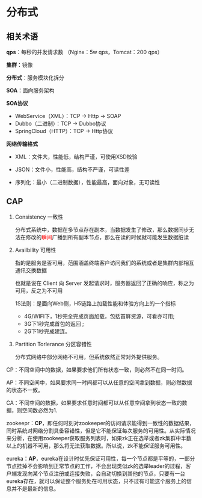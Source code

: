 # 分布式

## 相关术语

**qps**：每秒的并发请求数 （Nginx：5w qps，Tomcat：200 qps）

**集群**：镜像

**分布式**：服务模块化拆分

**SOA**：面向服务架构

**SOA协议**

- WebService（XML）：TCP -> Http -> SOAP 
- Dubbo（二进制）：TCP -> Dubbo协议
- SpringCloud（HTTP）：TCP -> Http协议

**网络传输格式**

- XML：文件大，性能低，结构严谨，可使用XSD校验

- JSON：文件小，性能高，结构不严谨，可读性差

- 序列化：最小（二进制数据），性能最高，面向对象，无可读性

## CAP

1. Consistency 一致性

   分布式系统中，数据在多节点存在副本，当数据发生了修改，那么数据同步无法在修改的<font color=red>瞬间</font>广播到所有副本节点，那么在读的时候就可能发生数据脏读

2. Availbility 可用性

   指的是服务是否可用，范围涵盖终端客户访问我们的系统或者是集群内部相互通讯交换数据

   也就是说在 Client 向 Server 发起请求时，服务器返回了正确的响应，称之为可用，反之为不可用

   1S法则：是面向Web侧，H5链路上加载性能和体验方向上的一个指标

   - 4G/WIFI下，1秒完全完成页面加载，包括首屏资源，可看亦可用;
   - 3G下1秒完成首包的返回 ;
   - 2G下1秒完成建连。

3. Partition Torlerance 分区容错性

   分布式网络中部分网络不可用，但系统依然正常对外提供服务。

CP：不同空间中的数据，如果要求他们所有状态一致，则必然不在同一时间。

AP：不同空间中，如果要求同一时间都可以从任意的空间拿到数据，则必然数据的状态不一致。

CA：不同空间的数据，如果要求任意时间都可以从任意空间拿到状态一致的数据，则空间数必然为1.

zookeepr：**CP**，即任何时刻对zookeeper的访问请求能得到一致性的数据结果，同时系统对网络分割具备容错性，但是它不能保证每次服务的可用性。从实际情况来分析，在使用zookeeper获取服务列表时，如果zk正在选举或者zk集群中半数以上的机器不可用，那么将无法获取数据。所以说，zk不能保证服务可用性。

eureka：**AP**，eureka在设计时优先保证可用性，每一个节点都是平等的，一部分节点挂掉不会影响到正常节点的工作，不会出现类似zk的选举leader的过程，客户端发现向某个节点注册或连接失败，会自动切换到其他的节点，只要有一台eureka存在，就可以保证整个服务处在可用状态，只不过有可能这个服务上的信息并不是最新的信息。
